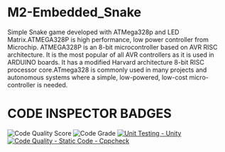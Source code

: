 # M2-Embedded_Snake

Simple Snake game developed with ATMega328p and LED Matrix.ATMEGA328P is high performance, low power controller from Microchip. ATMEGA328P is an 8-bit microcontroller based on AVR RISC architecture. It is the most popular of all AVR controllers as it is used in ARDUINO boards. It has a modified Harvard architecture 8-bit RISC processor core.ATmega328 is commonly used in many projects and autonomous systems where a simple, low-powered, low-cost micro-controller is needed. 

# CODE INSPECTOR BADGES

![Code Quality Score](https://api.codiga.io/project/30170/score/svg)
![Code Grade](https://api.codiga.io/project/30170/status/svg)
[![Unit Testing - Unity](https://github.com/Madhumithashanmugam/M2-Embedded_Snake/actions/workflows/unity.yml/badge.svg)](https://github.com/Madhumithashanmugam/M2-Embedded_Snake/actions/workflows/unity.yml)
[![Code Quality - Static Code - Cppcheck](https://github.com/Madhumithashanmugam/M2-Embedded_Snake/actions/workflows/cppcheck.yml/badge.svg)](https://github.com/Madhumithashanmugam/M2-Embedded_Snake/actions/workflows/cppcheck.yml)
